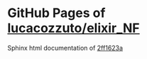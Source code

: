 GitHub Pages of [lucacozzuto/elixir_NF](https://github.com/lucacozzuto/elixir_NF.git)
===
Sphinx html documentation of [2ff1623a](https://github.com/lucacozzuto/elixir_NF/tree/2ff1623a7cd2b044cbfbd6149ff87b6e2483028c)
